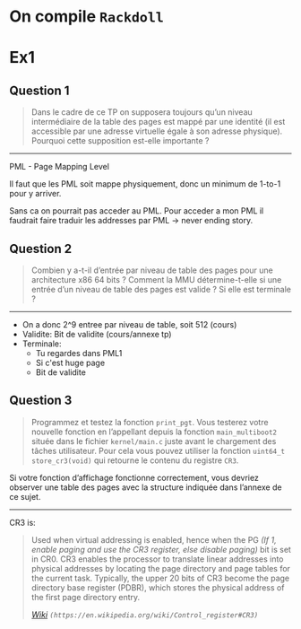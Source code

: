 # On compile `Rackdoll`

# Ex1

## Question 1

> Dans le cadre de ce TP on supposera toujours qu’un niveau intermédiaire de la table des pages est mappé par une identité (il est accessible par une adresse virtuelle égale à son adresse physique). Pourquoi cette supposition est-elle importante ?
___

PML - Page Mapping Level

Il faut que les PML soit mappe physiquement, donc un minimum de 1-to-1 pour y arriver.

Sans ca on pourrait pas acceder au PML. Pour acceder a mon PML il faudrait faire traduir les addresses par PML -> never ending story.

## Question 2

> Combien y a-t-il d’entrée par niveau de table des pages pour une architecture x86 64 bits ? Comment la MMU détermine-t-elle si une entrée d’un niveau de table des pages est valide ? Si elle est terminale ?
___

- On a donc 2^9 entree par niveau de table, soit 512 (cours)
- Validite: Bit de validite (cours/annexe tp)
- Terminale:
    - Tu regardes dans PML1
    - Si c'est huge page
    - Bit de validite

## Question 3

> Programmez et testez la fonction `print_pgt`. Vous testerez votre nouvelle fonction en l’appellant depuis la fonction `main_multiboot2` située dans le fichier `kernel/main.c` juste avant le chargement des tâches utilisateur. Pour cela vous pouvez utiliser la fonction `uint64_t store_cr3(void)` qui retourne le contenu du registre `CR3`.

Si votre fonction d’affichage fonctionne correctement, vous devriez observer une table des pages avec la structure indiquée dans l’annexe de ce sujet.
___

CR3 is:
> Used when virtual addressing is enabled, hence when the PG _(If 1, enable paging and use the CR3 register, else disable paging)_ bit is set in CR0. CR3 enables the processor to translate linear addresses into physical addresses by locating the page directory and page tables for the current task. Typically, the upper 20 bits of CR3 become the page directory base register (PDBR), which stores the physical address of the first page directory entry.
>
> _[Wiki](https://en.wikipedia.org/wiki/Control_register#CR3) `(https://en.wikipedia.org/wiki/Control_register#CR3)`_

